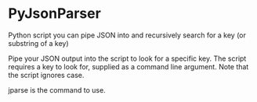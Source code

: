 # PyJsonParser
Python script you can pipe JSON into and recursively search for a key (or substring of a key)

Pipe your JSON output into the script to look for a specific key.  The script requires a key to look for, supplied as a command line argument.
Note that the script ignores case.

jparse is the command to use.
